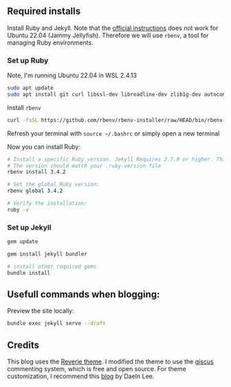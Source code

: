 ## Required installs
Install Ruby and Jekyll. Note that the [official instructions](https://jekyllrb.com/docs/installation/windows/) does not work for Ubuntu 22.04 (Jammy Jellyfish). Therefore we will use `rbenv`, a tool for managing Ruby environments.

### Set up Ruby
Note, I'm running Ubuntu 22.04 in WSL 2.4.13
```sh
sudo apt update
sudo apt install git curl libssl-dev libreadline-dev zlib1g-dev autoconf bison build-essential libyaml-dev libreadline-dev libncurses5-dev libffi-dev libgdbm-dev
```
Install `rbenv`
```sh
curl -fsSL https://github.com/rbenv/rbenv-installer/raw/HEAD/bin/rbenv-installer | bash
```
Refresh your terminal with `source ~/.bashrc` or simply open a new terminal

Now you can install Ruby:
```sh
# Install a specific Ruby version. Jekyll Requires 2.7.0 or higher. This step takes a while: 
# The version should match your .ruby-version file
rbenv install 3.4.2

# Set the global Ruby version: 
rbenv global 3.4.2

# Verify the installation: 
ruby -v
```
### Set up Jekyll
```sh
gem update

gem install jekyll bundler

# install other required gems
bundle install
```

## Usefull commands when blogging:
Preview the site locally:
```sh
bundle exec jekyll serve --draft
```

## Credits
This blog uses the [Reverie theme](https://github.com/amitmerchant1990/reverie). I modified the theme to use the [giscus](https://giscus.app/) commenting system, which is free and open source. For theme customization, I recommend this [blog](https://lazyren.github.io/devlog/use-utterances-for-jekyll-comments.html) by DaeIn Lee.
